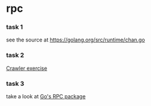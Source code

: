 # rpc

### task 1

see the source at https://golang.org/src/runtime/chan.go

### task 2

[Crawler exercise](https://tour.golang.org/concurrency/10)

### task 3

take a look at [Go's RPC package](https://golang.org/pkg/net/rpc/)
